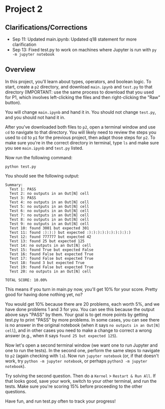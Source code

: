 # Project 2

## Clarifications/Corrections

* Sep 11: Updated main.ipynb: Updated q18 statement for more clarification
* Sep 13: Fixed test.py to work on machines where Jupyter is run with `py -m jupyter notebook`

## Overview

In this project, you'll learn about types, operators, and boolean
logic.  To start, create a `p2` directory, and download `main.ipynb`
and `test.py` to that directory (IMPORTANT: use the same process to
download that you used for P1, which involves left-clicking the files
and then right-clicking the "Raw" button).

You will change `main.ipynb` and hand it in.  You should not change
`test.py`, and you should not hand it in.

After you've downloaded both files to `p2`, open a terminal window and
use `cd` to navigate to that directory.  You will likely need to
review the steps you used to cd to `p1` for the previous project, then
adapt those steps for `p2`.  To make sure you're in the correct
directory in terminal, type `ls` and make sure you see `main.ipynb`
and `test.py` listed.

Now run the following command:

```
python test.py
```

You should see the following output:

```
Summary:
  Test 1: PASS
  Test 2: no outputs in an Out[N] cell
  Test 3: PASS
  Test 4: no outputs in an Out[N] cell
  Test 5: no outputs in an Out[N] cell
  Test 6: no outputs in an Out[N] cell
  Test 7: no outputs in an Out[N] cell
  Test 8: no outputs in an Out[N] cell
  Test 9: no outputs in an Out[N] cell
  Test 10: found 3001 but expected 301
  Test 11: found :):):) but expected :):):):):):):):):):)
  Test 12: found 777777 but expected 42
  Test 13: found 25 but expected 125
  Test 14: no outputs in an Out[N] cell
  Test 15: found True but expected False
  Test 16: found False but expected True
  Test 17: found False but expected True
  Test 18: found 3 but expected True
  Test 19: found False but expected True
  Test 20: no outputs in an Out[N] cell

TOTAL SCORE: 10.00%
```

This means if you turn in main.py now, you'll get 10% for your score.
Pretty good for having done nothing yet, no?

You would get 10% because there are 20 problems, each worth 5%, and we
have done problems 1 and 3 for you.  You can see this because the
output above says "PASS" by them.  Your goal is to get more points by
getting test.py to print "PASS" by more problems.  In some cases, you
can see there is no answer in the original notebook (when it says `no
outputs in an Out[N] cell`), and in other cases you need to make a
change to correct a wrong answer (e.g., when it says `found 25 but
expected 125`).

Now let's open a second terminal window (we want one to run Jupyter
and one to run the tests).  In the second one, perform the same steps
to navigate to `p2` (again checking with `ls`).  Now run `jupyter
notebook` (or, if that doesn't work, try `python -m jupyter
notebook`, or perhaps `python3 -m jupyter notebook`).

Try solving the second question.  Then do a `Kernel` > `Restart & Run
All`.  If that looks good, save your work, switch to your other
terminal, and run the tests.  Make sure you're scoring 15% before
proceeding to the other questions.

Have fun, and run test.py often to track your progress!

